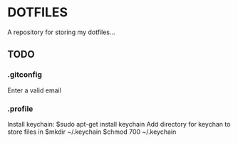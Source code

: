 DOTFILES
========

A repository for storing my dotfiles...

## TODO ##

### .gitconfig ###
Enter a valid email

### .profile ###
Install keychain:
$sudo apt-get install keychain
Add directory for keychan to store files in 
$mkdir ~/.keychain
$chmod 700 ~/.keychain
